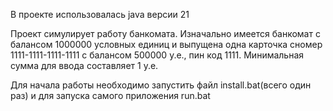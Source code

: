 <p>В проекте использовалась java версии 21</p>
<p>Проект симулирует работу банкомата. Изначально имеется банкомат с балансом 
1000000 условных единиц и выпущена одна карточка сномер 1111-1111-1111-1111 с 
балансом 500000 у.е., пин код 1111. Минимальная сумма для ввода составляет 1 у.е.</p>
<p>Для начала работы необходимо запустить файл install.bat(всего один раз) и 
для запуска самого приложения run.bat</p>